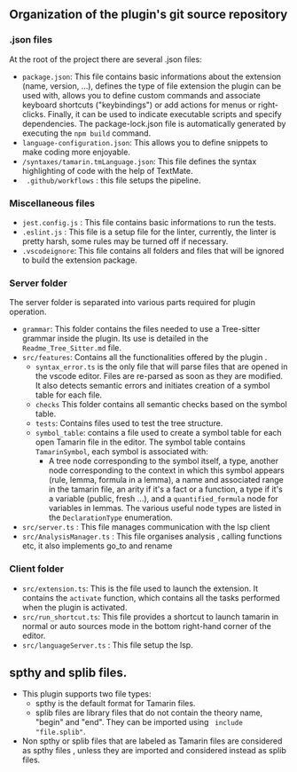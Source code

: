 ## Organization of the plugin's git source repository
###  .json files
At the root of the project there are several .json files:

- ```package.json```: This file contains basic informations about the extension (name, version, ...), defines the type of file extension the plugin can be used with, allows you to define custom commands and associate keyboard shortcuts ("keybindings") or add actions for menus or right-clicks. Finally, it can be used to indicate executable scripts and specify dependencies. The package-lock.json file is automatically generated by executing the ``npm build`` command.
- ```language-configuration.json```: This allows you to define snippets to make coding more enjoyable.
- ``/syntaxes/tamarin.tmLanguage.json``: This file defines the syntax highlighting of code with the help of TextMate.
- ``` .github/workflows``` : this file setups the pipeline. 

### Miscellaneous files
-  ```jest.config.js``` : This file contains basic informations to run the tests.
-  ```.eslint.js``` : This file is a setup file for the linter, currently, the linter is pretty harsh, some rules may be turned off if necessary.
- ```.vscodeignore```: This file contains all folders and files that will be ignored to build the extension package.
### Server folder

The server folder is separated into various parts required for plugin operation.
- ```grammar```: This folder contains the files needed to use a Tree-sitter grammar inside the plugin. Its use is detailed in the ``Readme_Tree_Sitter.md`` file.
- ```src/features```: Contains all the functionalities offered by the plugin .
  - ```syntax_error.ts``` is the only file that will parse files that are opened in the vscode editor. Files are re-parsed as soon as they are modified. It also detects semantic errors and initiates creation of a symbol table for each file.
  - ``checks`` This folder contains all semantic checks based on the symbol table.
  - ```tests```: Contains files used to test the tree structure.
  - ``symbol_table``: contains a file used to create a symbol table for each open Tamarin file in the editor. The symbol table contains ```TamarinSymbol```,  each symbol is associated with:
	- A tree node corresponding to the symbol itself, a type, another node corresponding to the context in which this symbol appears (rule, lemma, formula in a lemma), a name and associated range in the tamarin file, an arity if it's a fact or a function, a type if it's a variable (public, fresh ...), and a ``quantified_formula`` node for variables in lemmas. The various useful node types are listed in the ``DeclarationType`` enumeration.
- ```src/server.ts``` : This file manages communication with the lsp client
- ```src/AnalysisManager.ts``` : This file organises analysis , calling functions etc, it also implements go_to and rename


### Client folder
- ``src/extension.ts``: This is the file used to launch the extension. It contains the ``activate`` function, which contains all the tasks performed when the plugin is activated.
-  ```src/run_shortcut.ts```: This file provides a shortcut to launch tamarin in normal or auto sources mode in the bottom right-hand corner of the editor.
- ```src/languageServer.ts``` : This file setup the lsp.

## spthy and splib files.
- This plugin supports two file types:
    - spthy is the default format for Tamarin files.
    - splib files are library files that do not contain the theory name, "begin" and "end". They can be imported using ``` include "file.splib"```.
- Non spthy or splib files that are labeled as Tamarin files are considered as spthy files , unless they are imported and considered instead as splib files.